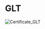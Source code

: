 # GLT

![Certificate_GLT](https://user-images.githubusercontent.com/81981737/155737501-3acdeede-7d43-49ea-ab12-392bf5aa81ec.jpg)
